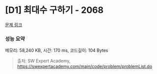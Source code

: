 # [D1] 최대수 구하기 - 2068 

[문제 링크](https://swexpertacademy.com/main/code/problem/problemDetail.do?contestProbId=AV5QQhbqA4QDFAUq) 

### 성능 요약

메모리: 58,240 KB, 시간: 170 ms, 코드길이: 104 Bytes



> 출처: SW Expert Academy, https://swexpertacademy.com/main/code/problem/problemList.do